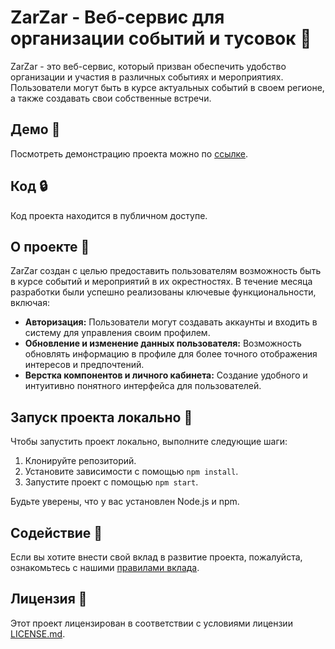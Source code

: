 # ZarZar - Веб-сервис для организации событий и тусовок 🎉

ZarZar - это веб-сервис, который призван обеспечить удобство организации и участия в различных событиях и мероприятиях. Пользователи могут быть в курсе актуальных событий в своем регионе, а также создавать свои собственные встречи.

## Демо 🚀

Посмотреть демонстрацию проекта можно по [ссылке](https://zarzar-hackaton.duckdns.org/).

## Код 🔒

Код проекта находится в публичном доступе.

## О проекте 🌟

ZarZar создан с целью предоставить пользователям возможность быть в курсе событий и мероприятий в их окрестностях. В течение месяца разработки были успешно реализованы ключевые функциональности, включая:

- **Авторизация:** Пользователи могут создавать аккаунты и входить в систему для управления своим профилем.
- **Обновление и изменение данных пользователя:** Возможность обновлять информацию в профиле для более точного отображения интересов и предпочтений.
- **Верстка компонентов и личного кабинета:** Создание удобного и интуитивно понятного интерфейса для пользователей.

## Запуск проекта локально 🚀

Чтобы запустить проект локально, выполните следующие шаги:

1. Клонируйте репозиторий.
2. Установите зависимости с помощью `npm install`.
3. Запустите проект с помощью `npm start`.

Будьте уверены, что у вас установлен Node.js и npm.

## Содействие 🤝

Если вы хотите внести свой вклад в развитие проекта, пожалуйста, ознакомьтесь с нашими [правилами вклада](CONTRIBUTING.md).

## Лицензия 📄

Этот проект лицензирован в соответствии с условиями лицензии [LICENSE.md](LICENSE.md).
